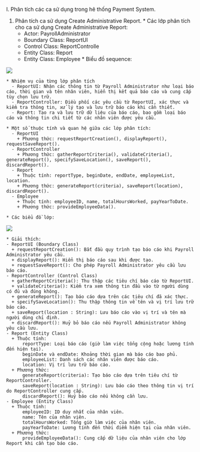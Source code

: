 I. Phân tích các ca sử dụng trong hê thống Payment System.
  1. Phân tích ca sử dụng Create Administrative Report.
    * Các lớp phân tích cho ca sử dụng Create Administrative Report:
      - Actor: PayrollAdministrator
      - Boundary Class: ReportUI
      - Control Class: ReportControlle
      - Entity Class: Report
      - Entity Class: Employee
    * Biểu đồ sequence:

![](https://www.planttext.com/api/plantuml/png/Z9D1JiCm44NtFeMNxQ8NO86Ae4ALG495i1_YQHdXscKygPIpiU18N04xSTAaj2LUMChel__7O-VdwtiU15ZAhLNXWvnc7r118Pxr4rJihRqnMt8KX24MrPildG6kz0ftdkLbgMwzawZBXVnbaTN22KahLEgKdPvTTqRwIZD-bXWaEp62a7UJgUeadVmG4x4Do3joIv4W4tHKJzdHaTc39GE2V_HwTZea0x6X5ORIYW8h-ZKLTUkXT5mNKpVeC1uScyAaoE2qHvxBvxfqdmtCPFfFMZrGGs5deSfn3L9lgVbds6DxEpglyPUKw87lePsp5nLsMD2wIkY3BzhR7S9d9XSESJQZn-JboQLGCogjFxb4HSsQUDjl5sr0VKUX03R78xnu3DCmWy6XCwesNBhwaUauyaSAWTncxDFgjxnWzXoja-qyRkdN_WK00F__0m00)


    * Nhiệm vụ của từng lớp phân tích
      - ReportUI: Nhận các thông tin từ Payroll Administrator như loại báo cáo, thời gian và tên nhân viên, hiển thị kết quả báo cáo và cung cấp tùy chọn lưu trữ.
      - ReportController: Điều phối các yêu cầu từ ReportUI, xác thực và kiểm tra thông tin, xử lý tạo và lưu trữ báo cáo khi cần thiết.
      - Report: Tạo ra và lưu trữ dữ liệu của báo cáo, bao gồm loại báo cáo và thông tin chi tiết từ các nhân viên được yêu cầu.
    
    * Một số thuộc tính và quan hệ giữa các lớp phân tích:
      - ReportUI
        + Phương thức: requestReportCreation(), displayReport(), requestSaveReport().
      - ReportController
        + Phương thức: gatherReportCriteria(), validateCriteria(), generateReport(), specifySaveLocation(), saveReport(), discardReport().
      - Report
        + Thuộc tính: reportType, beginDate, endDate, employeeList, location.
        + Phương thức: generateReport(criteria), saveReport(location), discardReport().
      - Employee
        + Thuộc tính: employeeID, name, totalHoursWorked, payYearToDate.
        + Phương thức: provideEmployeeData().
        
    * Các biểu đồ lớp:

   ![](https://www.planttext.com/api/plantuml/png/h5FBRi8m4BpdAtni3_m0gX0IL2eIfq9LzRZ42rWuNdUzYHHL_R8U-adzXJhWX4Uek3GN9plZdV5a_VFrFGu2B6LXix0pJZ45p78B8QXdzCJoCbCVcTe_ZEyb1ZdK9umWXjpTlHggYenE96s2jr0VI9TWwh202Yy9dzcPx8ISC5cBtCblGBR8hReHP0EN0XLOeq7m35yHsRO7EkI8dwWVNXCUFEPcNJS6vvHVFM0uchU94WaBOUCs_InoO7tZgEc0WvXEyxciFNOD4xB2ZN7Jw3i2pPBAwFILOk4jrOXp4oGYpVBmc6gZnEaPlnvFdbBin_H_6RJMkXHQ_xDfv1edgUoWwCKY962VgEJmIhn37N5DvSgsKNYetn1uIIcb4r0fprGPZQr-fC2PlMxy1uDHVoY7gWmOibxzI8wKlBaZ61GulO_i3tuNmL2jKV9jt15d6DIQgSYoSVpBpVNy1G00__y30000)


    * Giải thích:
    - ReportUI (Boundary Class)
      + requestReportCreation(): Bắt đầu quy trình tạo báo cáo khi Payroll Administrator yêu cầu.
      + displayReport(): Hiển thị báo cáo sau khi được tạo.
      + requestSaveReport(): Cho phép Payroll Administrator yêu cầu lưu báo cáo.
    - ReportController (Control Class)
      + gatherReportCriteria(): Thu thập các tiêu chí báo cáo từ ReportUI.
      + validateCriteria(): Kiểm tra xem thông tin đầu vào từ người dùng có đủ và đúng không.
      + generateReport(): Tạo báo cáo dựa trên các tiêu chí đã xác thực.
      + specifySaveLocation(): Thu thập thông tin về tên và vị trí lưu trữ báo cáo.
      + saveReport(location : String): Lưu báo cáo vào vị trí và tên mà người dùng chỉ định.
      + discardReport(): Huỷ bỏ báo cáo nếu Payroll Administrator không yêu cầu lưu.
    - Report (Entity Class)
      + Thuộc tính:
          reportType: Loại báo cáo (giờ làm việc tổng cộng hoặc lương tính đến hiện tại).
          beginDate và endDate: Khoảng thời gian mà báo cáo bao phủ.
          employeeList: Danh sách các nhân viên được báo cáo.
          location: Vị trí lưu trữ báo cáo.
      + Phương thức:
          generateReport(criteria): Tạo báo cáo dựa trên tiêu chí từ ReportController.
          saveReport(location : String): Lưu báo cáo theo thông tin vị trí do ReportController cung cấp.
          discardReport(): Huỷ báo cáo nếu không cần lưu.
    - Employee (Entity Class)
      + Thuộc tính:
          employeeID: ID duy nhất của nhân viên.
          name: Tên của nhân viên.
          totalHoursWorked: Tổng giờ làm việc của nhân viên.
          payYearToDate: Lương tính đến thời điểm hiện tại của nhân viên.
      + Phương thức:
          provideEmployeeData(): Cung cấp dữ liệu của nhân viên cho lớp Report khi cần tạo báo cáo.
